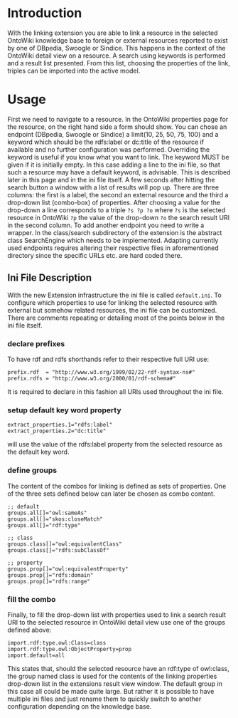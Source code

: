 # Introduction

With the linking extension you are able to link a resource in the selected OntoWiki knowledge base to foreign or external resources reported to exist by one of DBpedia, Swoogle or Sindice.
This happens in the context of the OntoWiki detail view on a resource.
A search using keywords is performed and a result list presented.
From this list, choosing the properties of the link, triples can be imported into the active model. 

# Usage

First we need to navigate to a resource.
In the OntoWiki properties page for the resource, on the right hand side a form should show.
You can chose an endpoint (DBpedia, Swoogle or Sindice) a limit(10, 25, 50, 75, 100) and a keyword which should be the rdfs:label or dc:title of the resource if available and no further configuration was performed.
Overriding the keyword is useful if you know what you want to link.
The keyword MUST be given if it is initially empty. In this case 
adding a line to the ini file, so that such a resource may have a default keyword, is advisable.
This is described later in this page and in the ini file itself.
A few seconds after hitting the search button a window with a list of results will pop up.
There are three columns: the first is a label, the second an external resource and the third a drop-down list (combo-box) of properties.
After choosing a value for the drop-down a line corresponds to a triple  `?s ?p ?o` where `?s` is the selected resource in OntoWiki `?p` the value of the drop-down `?o` the search result URI in the second column.
To add another endpoint you need to write a wrapper.
In the class/search subdirectory of the extension is the abstract class SearchEngine which needs to be implemented.
Adapting currently used endpoints requires altering their respective files in aforementioned directory since the specific URLs etc. are hard coded there. 

## Ini File Description

With the new Extension infrastructure the ini file is called `default.ini`.
To configure which properties to use for linking the selected resource with external but somehow related resources, the ini file can be customized.
There are comments repeating or detailing most of the points below in the ini file itself.

### declare prefixes

To have rdf and rdfs shorthands refer to their respective full URI use:

    prefix.rdf  = "http://www.w3.org/1999/02/22-rdf-syntax-ns#"
    prefix.rdfs = "http://www.w3.org/2000/01/rdf-schema#"

It is required to declare in this fashion all URIs used throughout the ini file.

### setup default key word property

    extract_properties.1="rdfs:label"
    extract_properties.2="dc:title"

will use the value of the rdfs:label property from the selected resource
as the default key word. 

### define groups

The content of the combos for linking is defined as sets of properties.
One of the three sets defined below can later be chosen as combo content.

    ;; default
    groups.all[]="owl:sameAs"
    groups.all[]="skos:closeMatch"
    groups.all[]="rdf:type"

    ;; class
    groups.class[]="owl:equivalentClass"
    groups.class[]="rdfs:subClassOf"

    ;; property
    groups.prop[]="owl:equivalentProperty"
    groups.prop[]="rdfs:domain"
    groups.prop[]="rdfs:range"


### fill the combo

Finally, to fill the drop-down list with properties used to link a search result URI to the selected resource in OntoWiki detail view use one of the groups defined above:

    import.rdf:type.owl:Class=class
    import.rdf:type.owl:ObjectProperty=prop
    import.default=all

This states that, should the selected resource have an rdf:type of owl:class, the group named class is used for the contents of the linking properties drop-down list in the extensions result view window. 
The default group in this case all could be made quite large.
But rather it is possible to have multiple ini files and just rename them to quickly switch to another configuration depending on the knowledge base.

